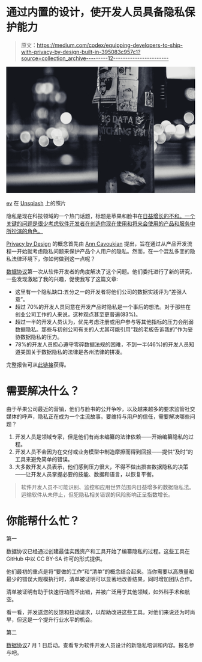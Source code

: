 # 通过内置的设计，使开发人员具备隐私保护能力

> 原文：<https://medium.com/codex/equipping-developers-to-ship-with-privacy-by-design-built-in-395083c957c1?source=collection_archive---------12----------------------->

![](img/6bd1f16a6b6207e06a907c1ed418a76a.png)

[ev](https://unsplash.com/@ev?utm_source=unsplash&utm_medium=referral&utm_content=creditCopyText) 在 [Unsplash](https://unsplash.com/s/photos/data-privacy?utm_source=unsplash&utm_medium=referral&utm_content=creditCopyText) 上的照片

隐私是现在科技领域的一个热门话题，标题是苹果和脸书在[日益增长的不和。一个关键的问题是很少考虑软件开发者在创造你现在使用和将来会使用的产品和服务中所扮演的角色。](https://www.cnet.com/news/facebook-vs-apple-heres-what-you-need-to-know-about-their-privacy-feud/)

[Privacy by Design](https://en.wikipedia.org/wiki/Privacy_by_design) 的概念首先由 [Ann Cavoukian](https://en.wikipedia.org/wiki/Ann_Cavoukian) 提出，旨在通过从产品开发流程一开始就考虑隐私问题来保护产品个人用户的隐私。然而，在一个混乱多变的隐私法律环境下，你如何做到这一点呢？

[数据协议](https://dataprotocol.com/)第一次从软件开发者的角度解决了这个问题。他们委托进行了新的研究，一些发现激起了我的兴趣，促使我写了这篇文章:

*   这里有一个隐私缺口:五分之一的开发者将他们公司的数据实践评为“差强人意”。
*   超过 70%的开发人员同意在开发产品时隐私是一个事后的想法。对于那些在创业公司工作的人来说，这种观点甚至更普遍(83%)。
*   超过一半的开发人员认为，优先考虑注册或用户参与等其他指标的压力会削弱数据隐私。那些与初创公司有关的人尤其可能引用“我的老板告诉我的”作为妥协数据隐私的压力。
*   78%的开发人员担心遵守零碎数据法规的困难，不到一半(46%)的开发人员知道美国关于数据隐私的法律是各州法律的拼凑。

完整报告可从[此链接](https://dataprotocol.com/data-privacy-report)获得。

# 需要解决什么？

由于苹果公司最近的营销，他们与脸书的公开争吵，以及越来越多的要求监管社交媒体的呼声，隐私正在成为一个主流故事。要维持与用户的信任，需要解决哪些问题？

1.  开发人员是领域专家，但是他们有尚未编纂的法律依赖——开始编纂隐私的过程。
2.  开发人员不会因为在交付或业务模型中制造摩擦而得到回报——提供“及时”的工具来避免简单的错误。
3.  大多数开发人员表示，他们感到压力很大，不得不做出损害数据隐私的决策——让开发人员掌握必要的技能、数据和语言，以恢复平衡。

> 软件开发人员不可能识别、监控和应用世界范围内日益增多的数据隐私法。运输软件从未停止，但犯隐私相关错误的风险影响正呈指数增长。

# 你能帮什么忙？

第一

数据协议已经通过创建最佳实践资产和工具开始了编纂隐私的过程。这些工具在 GitHub 中以 CC BY-SA 许可的形式提供。

他们最初的重点是将“要做的工作”和“清单”的概念结合起来。当你需要以高质量和最少的错误大规模执行时，清单被证明可以显著地改善结果，同时增加团队合作。

清单被证明有助于快速行动而不出错，并被广泛用于其他领域，如外科手术和航空。

看一看，并发送您的反馈和拉动请求，以帮助改进这些工具。对他们来说还为时尚早，但这是一个提升行业水平的机会。

第二

[数据协议](https://dataprotocol.com/)7 月 1 日启动。查看专为软件开发人员设计的新隐私培训和内容。报名参与吧。